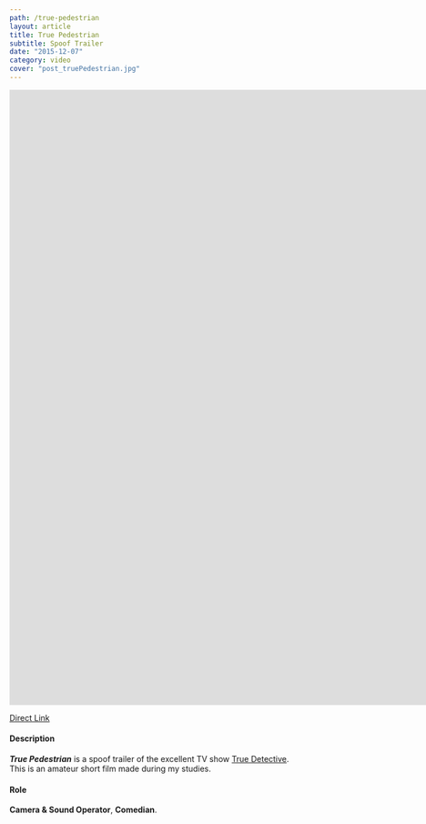 ```yaml
---
path: /true-pedestrian
layout: article
title: True Pedestrian
subtitle: Spoof Trailer
date: "2015-12-07"
category: video
cover: "post_truePedestrian.jpg"
---
```



<iframe width="1920" height="1080" src="https://www.youtube.com/embed/cz8iNzDwNpc?rel=0" frameborder="0" allowfullscreen></iframe>  

[Direct Link](https://www.youtube.com/watch?v=cz8iNzDwNpc)


#### Description
__*True Pedestrian*__ is a spoof trailer of the excellent TV show [True Detective](http://www.imdb.com/title/tt2356777/).  
This is an amateur short film made during my studies.

#### Role
__Camera & Sound Operator__, __Comedian__.
